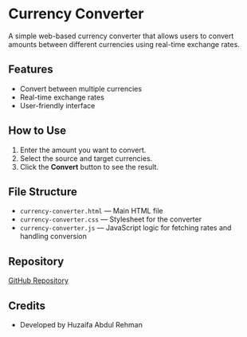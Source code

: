 # Currency Converter

A simple web-based currency converter that allows users to convert amounts between different currencies using real-time exchange rates.

## Features

- Convert between multiple currencies
- Real-time exchange rates
- User-friendly interface

## How to Use

1. Enter the amount you want to convert.
2. Select the source and target currencies.
3. Click the **Convert** button to see the result.

## File Structure

- `currency-converter.html` — Main HTML file
- `currency-converter.css` — Stylesheet for the converter
- `currency-converter.js` — JavaScript logic for fetching rates and handling conversion

## Repository

[GitHub Repository](https://github.com/HuzaifaAbdulRehman/Currency-Convertor)

## Credits

- Developed by Huzaifa Abdul Rehman
